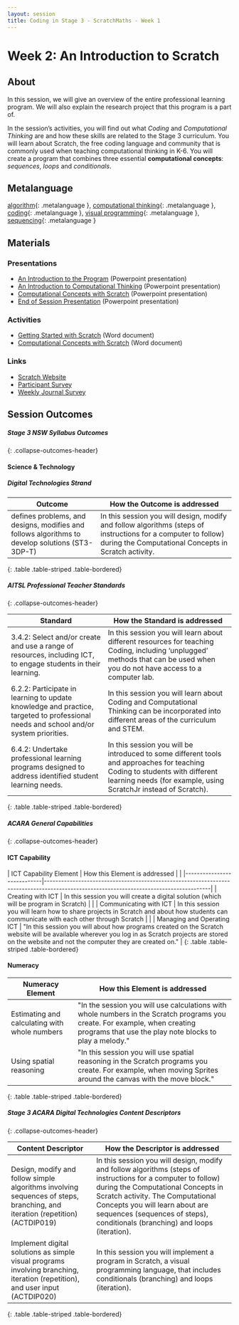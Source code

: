 ```yaml
---
layout: session
title: Coding in Stage 3 - ScratchMaths - Week 1
---
```


# Week 2: An Introduction to Scratch

## About

In this session, we will give an overview of the entire professional learning program. We will also explain the research project that this program is a part of.

In the session’s activities, you will find out what *Coding* and *Computational Thinking* are and how these skills are related to the Stage 3 curriculum. You will learn about Scratch, the free coding language and community that is commonly used when teaching computational thinking in K-6. You will create a program that combines three essential **computational concepts**: *sequences*, *loops* and *conditionals*.

## Metalanguage

[algorithm](){: .metalanguage }, [computational thinking](){: .metalanguage }, [coding](){: .metalanguage }, [visual programming](){: .metalanguage }, [sequencing](){: .metalanguage }

## Materials

### Presentations

- [An Introduction to the Program]() (Powerpoint presentation)
- [An Introduction to Computational Thinking]() (Powerpoint presentation)
- [Computational Concepts with Scratch]() (Powerpoint presentation)
- [End of Session Presentation]() (Powerpoint presentation)

### Activities

- [Getting Started with Scratch]() (Word document)
- [Computational Concepts with Scratch]() (Word document)

### Links

- [Scratch Website]()
- [Participant Survey]()
- [Weekly Journal Survey]()

## Session Outcomes

##### Stage 3 NSW Syllabus Outcomes
{: .collapse-outcomes-header}

#### Science & Technology

##### Digital Technologies Strand

| ﻿Outcome                                                                                         | How the Outcome is addressed                                                                                                                                          |
|-------------------------------------------------------------------------------------------------|-----------------------------------------------------------------------------------------------------------------------------------------------------------------------|
| defines problems, and designs, modifies and follows algorithms to develop solutions (ST3-3DP-T) | In this session you will design, modify and follow algorithms (steps of instructions for a computer to follow) during the Computational Concepts in Scratch activity. |
{: .table .table-striped .table-bordered}

##### AITSL Professional Teacher Standards
{: .collapse-outcomes-header}

| ﻿Standard                                                                                                                             | How the Standard is addressed                                                                                                                                                                  |
|--------------------------------------------------------------------------------------------------------------------------------------|------------------------------------------------------------------------------------------------------------------------------------------------------------------------------------------------|
| 3.4.2: Select and/or create and use a range of resources, including ICT, to engage students in their learning.                       | In this session you will learn about different resources for teaching Coding, including ‘unplugged’ methods that can be used when you do not have access to a computer lab.                    |
| 6.2.2: Participate in learning to update knowledge and practice, targeted to professional needs and school and/or system priorities. | In this session you will learn about Coding and Computational Thinking can be incorporated into different areas of the curriculum and STEM.                                                    |
| 6.4.2: Undertake professional learning programs designed to address identified student learning needs.                               | In this session you will be introduced to some different tools and approaches for teaching Coding to students with different learning needs (for example, using ScratchJr instead of Scratch). |
{: .table .table-striped .table-bordered}

##### ACARA General Capabilities
{: .collapse-outcomes-header}

#### ICT Capability

| ﻿ICT Capability Element     | How this Element is addressed                                                                                                          |                                                                                          |
|----------------------------|----------------------------------------------------------------------------------------------------------------------------------------|
| Creating with ICT          | In this session you will create a digital solution (which will be program in Scratch)                                                  |                                                                                          |
| Communicating with ICT     | In this session you will learn how to share projects in Scratch and about how students can communicate with each other through Scratch |                                                                                          |
| Managing and Operating ICT | "In this session you will about how programs created on the Scratch website will be available wherever you log in as Scratch projects are stored on the website and not the computer they are created on." |
{: .table .table-striped .table-bordered}

#### Numeracy

| ﻿Numeracy Element                              | How this Element is addressed                                                                                |                                                    
|-----------------------------------------------|--------------------------------------------------------------------------------------------------------------|
| Estimating and calculating with whole numbers | "In the session you will use calculations with whole numbers in the Scratch programs you create. For example, when creating programs that use the play note blocks to play a melody." |
| Using spatial reasoning                       | "In this session you will use spatial reasoning in the Scratch programs you create. For example, when moving Sprites around the canvas with the move block."             |
{: .table .table-striped .table-bordered}

#####  Stage 3 ACARA Digital Technologies Content Descriptors
{: .collapse-outcomes-header}

| ﻿Content Descriptor                                                                                                            | How the Descriptor is addressed                                                                                                                                                                                                                                                                           |
|-------------------------------------------------------------------------------------------------------------------------------|-----------------------------------------------------------------------------------------------------------------------------------------------------------------------------------------------------------------------------------------------------------------------------------------------------------|
| Design, modify and follow simple algorithms involving sequences of steps, branching, and iteration (repetition) (ACTDIP019)   | In this session you will design, modify and follow algorithms (steps of instructions for a computer to follow) during the Computational Concepts in Scratch activity. The Computational Concepts you will learn about are sequences (sequences of steps), conditionals (branching) and loops (iteration). |
| Implement digital solutions as simple visual programs involving branching, iteration (repetition), and user input (ACTDIP020) | In this session you will implement a program in Scratch, a visual programming language, that includes conditionals (branching) and loops (iteration).                                                                                                                                                     |
{: .table .table-striped .table-bordered}

